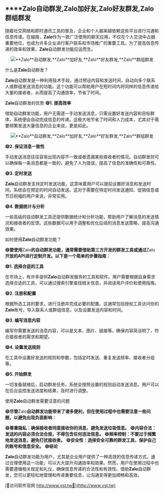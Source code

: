 ## ****Zalo**自动群发,**Zalo**加好友,**Zalo**好友群发,**Zalo**群组群发**

随着社交网络和即时通讯工具的普及，企业和个人越来越依赖这些平台进行沟通和信息传递。在越南，**Zalo**作为一款广泛使用的聊天应用，不仅在个人交流中占据重要地位，也成为许多企业进行客户联系和市场推广的重要工具。为了提高信息传递的效率和效果，**Zalo**自动群发功能应运而生。

 <center><img src="https://vst.tw/MP4/tuiguang/png/5.png" alt="**Zalo**自动群发,**Zalo**加好友,**Zalo**好友群发,**Zalo**群组群发"></center>

什么是**Zalo**自动群发？

**Zalo**自动群发是一种利用技术手段，通过预设内容和发送时间，自动向多个联系人或群组发送消息的功能。这个功能可以帮助用户在短时间内将同样的信息传递给大量的接收者，从而提高了沟通效率，节省了时间。

**Zalo**自动群发的优势
**😄1. 提高效率**

借助自动群发功能，用户无需逐一手动发送消息，只需设置好发送内容和目标群体，系统便会自动完成信息的传递。这极大地节省了时间和人力成本，尤其对于需要频繁发送大量信息的企业来说，更是如此。

 <center><img src="https://vst.tw/MP4/tuiguang/png/6.png" alt="**Zalo**自动群发,**Zalo**加好友,**Zalo**好友群发,**Zalo**群组群发"></center>

**😄2. 保证消息一致性**

手动发送消息往往容易出现内容不一致或者遗漏某些接收者的情况。自动群发则可以确保每一条消息都是一致的，避免了人为错误，提高了信息的准确性和可靠性。

**😄3. 定时发送**

**Zalo**自动群发支持定时发送功能，这意味着用户可以提前设置好消息和发送时间，系统会在预定的时间自动发送。这对于需要在特定时间发送通知、促销信息或节日祝福的用户来说，非常实用。

**😄4. 数据统计与分析**

一些高级的自动群发工具还提供数据统计和分析功能，帮助用户了解消息的发送情况和接收者的反馈。这些数据可以用于调整和优化后续的消息发送策略，提高沟通效果。

如何使用**Zalo**自动群发功能？

**😄要使用**Zalo**的自动群发功能，通常需要借助第三方开发的群发工具或通过**Zalo**开放的API进行定制开发。以下是一个简单的步骤指南：**

**😄1. 选择合适的工具**

在市场上，有许多提供**Zalo**自动群发服务的工具和软件。用户需要根据自身需求选择合适的工具，可以通过搜索引擎查找相关信息，并阅读用户评价和使用指南。

**😄2. 注册和配置**

根据所选工具的要求，进行注册并完成必要的配置。这通常包括授权工具访问你的**Zalo**账号，导入联系人或群组信息，以及设置发送内容和时间。

**😄3. 编写消息内容**

编写你需要发送的消息内容，可以是文本、图片、链接等。确保内容简洁明了，符合接收者的需求和期望。

**😄4. 设置发送规则**

在工具中设置好发送的规则和参数，包括定时发送、重复发送频率、接收者分组等。

**😄5. 开始群发**

一切准备就绪后，启动群发任务，系统会按照设置的规则自动发送消息。用户可以在后台监控发送进度和结果，及时进行调整。

使用**Zalo**自动群发需要注意的问题

**😄尽管**Zalo**自动群发功能带来了诸多便利，但在使用过程中也需要注意一些问题，以避免出现负面影响：**

**😄尊重隐私：确保接收者同意接收你的消息，避免发送垃圾信息。**
**😄内容合法：发送的内容必须合法合规，不得包含任何违法信息。**
**😄频率控制：不要过于频繁地发送消息，避免打扰接收者。**
**😄安全性：选择安全可靠的群发工具，保护自己的账号和信息安全。**
**😄结论**

**Zalo**自动群发功能为用户，尤其是企业用户提供了一种高效的信息传递方式。通过合理使用这一功能，可以大大提升沟通效率和效果。然而，用户在使用过程中也需要遵循相关规定和礼仪，确保信息传递的合法性和有效性。借助**Zalo**自动群发，您可以更轻松地管理和传递重要信息，让沟通变得更加顺畅和高效。


[👻访问软件官网 http://www.vst.tw👻](http://www.vst.tw)
